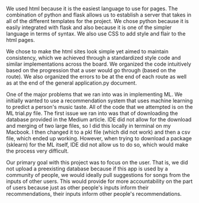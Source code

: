 We used html because it is the easiest language to use for pages.
The combination of python and flask allows us to establish a server that takes in all of the different templates for the project.
We chose python because it is easily integrated with flask and also because it is one of the simpler language in terms of syntax.
We also use CSS to add style and flair to the html pages.

We chose to make the html sites look simple yet aimed to maintain consistency, which we achieved through a standardized style code and similar implementations across the board.
We organized the code intuitively based on the progression that a user would go through (based on the route).
We also organized the errors to be at the end of each route as well as at the end of the general application.py document.

One of the major problems that we ran into was in implementing ML.  We initially wanted to use a recommendation system that uses machine learning to predict a person's music taste.
All of the code that we attempted is on the  ML trial.py file.
The first issue we ran into was that of downloading the database provided in the Medium article.  IDE did not allow for the download and merging of two large files, so I did this locally in terminal on my Macbook.
I then changed it to a pkl file (which did not work) and then a csv file, which ended up working.  However, when trying to download a package (sklearn) for the ML itself, IDE did not allow us to do so, which would make the process very difficult.

Our primary goal with this project was to focus on the user.  That is, we did not upload a preexisting database because if this app is used by a community of people, we would ideally pull suggestions for songs from the inputs of other users.
This would provide for more accountability on the part of users because just as other people's inputs inform their recommendations, their inputs inform other people's recommendations.
